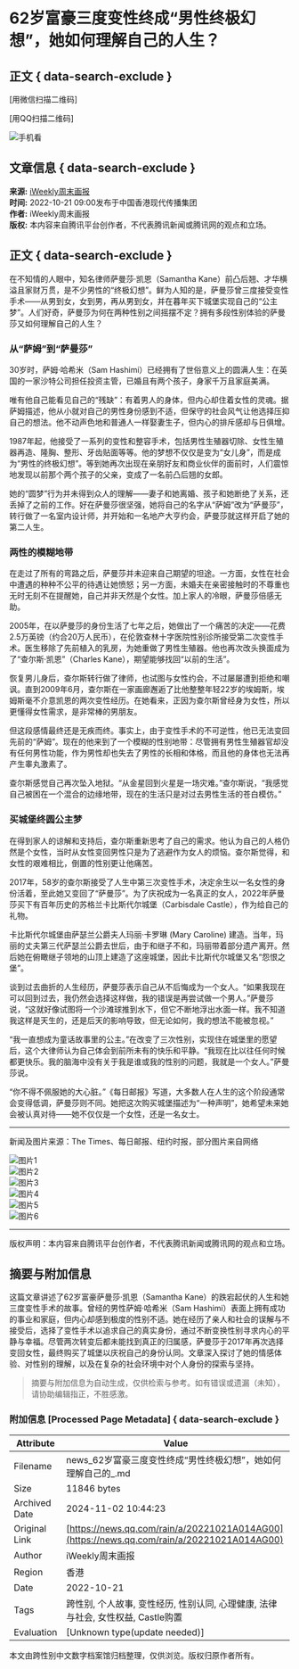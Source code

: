 # 62岁富豪三度变性终成“男性终极幻想”，她如何理解自己的人生？

## 正文 { data-search-exclude }


[用微信扫描二维码]

[用QQ扫描二维码]

![手机看](https://inews.gtimg.com/newsapp_bt/0/0522140926837_6113/0)

## 文章信息 { data-search-exclude }

**来源:** [iWeekly周末画报](https://news.qq.com/omn/author/8QMd3XtZ6Y0auD%2Ff)  
**时间:** 2022-10-21 09:00发布于中国香港现代传播集团  
**作者:** iWeekly周末画报  
**版权:** 本内容来自腾讯平台创作者，不代表腾讯新闻或腾讯网的观点和立场。  

## 正文 { data-search-exclude }

在不知情的人眼中，知名律师萨曼莎·凯恩（Samantha Kane）前凸后翘、才华横溢且家财万贯，是不少男性的“终极幻想”。鲜为人知的是，萨曼莎曾三度接受变性手术——从男到女，女到男，再从男到女，并在暮年买下城堡实现自己的“公主梦”。人们好奇，萨曼莎为何在两种性别之间摇摆不定？拥有多段性别体验的萨曼莎又如何理解自己的人生？

### 从“萨姆”到“萨曼莎”

30岁时，萨姆·哈希米（Sam Hashimi）已经拥有了世俗意义上的圆满人生：在英国的一家沙特公司担任投资主管，已婚且有两个孩子，身家千万且家庭美满。

唯有他自己能看见自己的“残缺”：有着男人的身体，但内心却住着女性的灵魂。据萨姆描述，他从小就对自己的男性身份感到不适，但保守的社会风气让他选择压抑自己的想法。他不动声色地和普通人一样娶妻生子，但内心的排斥感却与日俱增。

1987年起，他接受了一系列的变性和整容手术，包括男性生殖器切除、女性生殖器再造、隆胸、整形、牙齿贴面等等。他的梦想不仅仅是变为“女儿身”，而是成为“男性的终极幻想”。等到她再次出现在亲朋好友和商业伙伴的面前时，人们震惊地发现以前那个两个孩子的父亲，变成了一名前凸后翘的女郎。

她的“圆梦”行为并未得到众人的理解——妻子和她离婚、孩子和她断绝了关系，还丢掉了之前的工作。好在萨曼莎很坚强，她将自己的名字从“萨姆”改为“萨曼莎”，转行做了一名室内设计师，并开始和一名地产大亨约会，萨曼莎就这样开启了她的第二人生。

### 两性的模糊地带

在走过了所有的弯路之后，萨曼莎并未迎来自己期望的坦途。一方面，女性在社会中遭遇的种种不公平的待遇让她愤怒；另一方面，未婚夫在亲密接触时的不尊重也无时无刻不在提醒她，自己并非天然是个女性。加上家人的冷眼，萨曼莎倍感无助。

2005年，在以萨曼莎的身份生活了七年之后，她做出了一个痛苦的决定——花费2.5万英镑（约合20万人民币），在伦敦查林十字医院性别诊所接受第二次变性手术。医生移除了先前植入的乳房，为她重做了男性生殖器。他也再次改头换面成为了“查尔斯·凯恩”（Charles Kane），期望能够找回“以前的生活”。

恢复男儿身后，查尔斯转行做了律师，也试图与女性约会，不过屡屡遭到拒绝和嘲讽。直到2009年6月，查尔斯在一家画廊邂逅了比他整整年轻22岁的埃姆斯，埃姆斯毫不介意凯恩的两次变性经历。在她看来，正因为查尔斯曾经身为女性，所以更懂得女性需求，是非常棒的男朋友。

但这段感情最终还是无疾而终。事实上，由于变性手术的不可逆性，他已无法变回先前的“萨姆”。现在的他来到了一个模糊的性别地带：尽管拥有男性生殖器官却没有任何男性功能，作为男性却也失去了男性的长相和体格，而且他的身体也无法再产生睾丸激素了。

查尔斯感觉自己再次坠入地狱。“从金星回到火星是一场灾难。”查尔斯说，“我感觉自己被困在一个混合的边缘地带，现在的生活只是对过去男性生活的苍白模仿。”

### 买城堡终圆公主梦

在得到家人的谅解和支持后，查尔斯重新思考了自己的需求。他认为自己的人格仍然是个女性，当时从女性变回男性只是为了逃避作为女人的烦恼。查尔斯觉得，和女性的艰难相比，倒置的性别更让他痛苦。

2017年，58岁的查尔斯接受了人生中第三次变性手术，决定余生以一名女性的身份活着，至此她又变回了“萨曼莎”。为了庆祝成为一名真正的女人，2022年萨曼莎买下有百年历史的苏格兰卡比斯代尔城堡（Carbisdale Castle），作为给自己的礼物。

卡比斯代尔城堡由萨瑟兰公爵夫人玛丽·卡罗琳 (Mary Caroline) 建造。当年，玛丽的丈夫第三代萨瑟兰公爵去世后，由于和继子不和，玛丽带着部分遗产离开。然后她在俯瞰继子领地的山顶上建造了这座城堡，因此卡比斯代尔城堡又名“怨恨之堡”。

谈到过去曲折的人生经历，萨曼莎表示自己从不后悔成为一个女人。“如果我现在可以回到过去，我仍然会选择这样做，我的错误是再尝试做一个男人。”萨曼莎说，“这就好像试图将一个沙滩球推到水下，但它不断地浮出水面一样。我不知道我这样是天生的，还是后天的影响导致，但无论如何，我的想法不能被忽视。”

“我一直想成为童话故事里的公主。”在改变了三次性别，实现住在城堡里的愿望后，这个大律师认为自己体会到前所未有的快乐和平静。“我现在比以往任何时候都更快乐。我的脑海中没有关于我是谁或我的性别的问题，我就是一个女人。”萨曼莎说。

“你不得不佩服她的大心脏。”《每日邮报》写道，大多数人在人生的这个阶段通常会变得低调，萨曼莎则不同。她把这次购买城堡描述为“一种声明”，她希望未来她会被认真对待——她不仅仅是一个女性，还是一名女士。

---

新闻及图片来源：The Times、每日邮报、纽约时报，部分图片来自网络

![图片1](http://inews.gtimg.com/newsapp_bt/0/15365437872/641)  
![图片2](http://inews.gtimg.com/newsapp_bt/0/15365437873/641)  
![图片3](http://inews.gtimg.com/newsapp_bt/0/15365438040/641)  
![图片4](http://inews.gtimg.com/newsapp_bt/0/15365439518/641)  
![图片5](http://inews.gtimg.com/newsapp_bt/0/15365439520/641)  
![图片6](http://inews.gtimg.com/newsapp_bt/0/15365439294/641)  

---

版权声明：本内容来自腾讯平台创作者，不代表腾讯新闻或腾讯网的观点和立场。
<!-- tcd_original_link https://news.qq.com/rain/a/20221021A014AG00 -->
## 摘要与附加信息

<!-- tcd_abstract -->
这篇文章讲述了62岁富豪萨曼莎·凯恩（Samantha Kane）的跌宕起伏的人生和她三度变性手术的故事。曾经的男性萨姆·哈希米（Sam Hashimi）表面上拥有成功的事业和家庭，但内心却感到极度的性别不适。她在经历了亲人和社会的误解与不接受后，选择了变性手术以追求自己的真实身份，通过不断变换性别寻求内心的平静与幸福。尽管两次转变后都未能找到真正的归属感，萨曼莎于2017年再次选择变回女性，最终购买了城堡以庆祝自己的身份认同。文章深入探讨了她的情感体验、对性别的理解，以及在复杂的社会环境中对个人身份的探索与坚持。
<!-- tcd_abstract_end -->

> 摘要与附加信息为自动生成，仅供检索与参考。如有错误或遗漏（未知），请协助编辑指正，不胜感激。

### 附加信息 [Processed Page Metadata] { data-search-exclude }

| Attribute       | Value                                  |
|-----------------|----------------------------------------|
| Filename        | news_62岁富豪三度变性终成“男性终极幻想”，她如何理解自己的_.md                             |
| Size            | 11846 bytes                           |
| Archived Date   | 2024-11-02 10:44:23                             |
| Original Link   | [https://news.qq.com/rain/a/20221021A014AG00](https://news.qq.com/rain/a/20221021A014AG00)                       |
| Author          | iWeekly周末画报                               |
| Region          | 香港                               |
| Date            | 2022-10-21                                 |
| Tags            | 跨性别, 个人故事, 变性经历, 性别认同, 心理健康, 法律与社会, 女性权益, Castle购置                                 |
| Evaluation            | [Unknown type(update needed)]                                 |
<!-- tcd_table_end -->

本文由跨性别中文数字档案馆归档整理，仅供浏览。版权归原作者所有。
